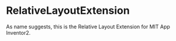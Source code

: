 # RelativeLayoutExtension

As name suggests, this is the Relative Layout Extension for MIT App Inventor2.
